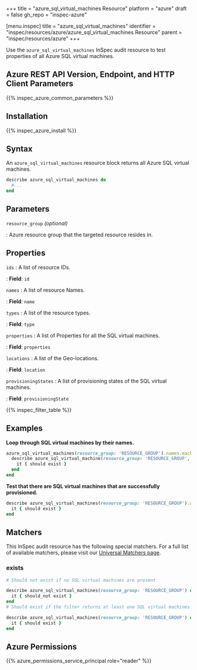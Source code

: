 +++
title = "azure_sql_virtual_machines Resource"
platform = "azure"
draft = false
gh_repo = "inspec-azure"

[menu.inspec]
title = "azure_sql_virtual_machines"
identifier = "inspec/resources/azure/azure_sql_virtual_machines Resource"
parent = "inspec/resources/azure"
+++

Use the `azure_sql_virtual_machines` InSpec audit resource to test properties of all Azure SQL virtual machines.

## Azure REST API Version, Endpoint, and HTTP Client Parameters

{{% inspec_azure_common_parameters %}}

## Installation

{{% inspec_azure_install %}}

## Syntax

An `azure_sql_virtual_machines` resource block returns all Azure SQL virtual machines.

```ruby
describe azure_sql_virtual_machines do
  #...
end
```

## Parameters

`resource_group` _(optional)_

: Azure resource group that the targeted resource resides in.

## Properties

`ids`
: A list of resource IDs.

: **Field**: `id`

`names`
: A list of resource Names.

: **Field**: `name`

`types`
: A list of the resource types.

: **Field**: `type`

`properties`
: A list of Properties for all the SQL virtual machines.

: **Field**: `properties`

`locations`
: A list of the Geo-locations.

: **Field**: `location`

`provisioningStates`
: A list of provisioning states of the SQL virtual machines.

: **Field**: `provisioningState`

{{% inspec_filter_table %}}

## Examples

**Loop through SQL virtual machines by their names.**

```ruby
azure_sql_virtual_machines(resource_group: 'RESOURCE_GROUP').names.each do |name|
  describe azure_sql_virtual_machine(resource_group: 'RESOURCE_GROUP', name: name) do
    it { should exist }
  end
end
```

**Test that there are SQL virtual machines that are successfully provisioned.**

```ruby
describe azure_sql_virtual_machines(resource_group: 'RESOURCE_GROUP').where(provisioningState: 'Succeeded') do
  it { should exist }
end
```

## Matchers

This InSpec audit resource has the following special matchers. For a full list of available matchers, please visit our [Universal Matchers page](https://www.inspec.io/docs/reference/matchers/).

### exists

```ruby
# Should not exist if no SQL virtual machines are present

describe azure_sql_virtual_machines(resource_group: 'RESOURCE_GROUP') do
  it { should_not exist }
end
# Should exist if the filter returns at least one SQL virtual machines

describe azure_sql_virtual_machines(resource_group: 'RESOURCE_GROUP') do
  it { should exist }
end
```

## Azure Permissions

{{% azure_permissions_service_principal role="reader" %}}
